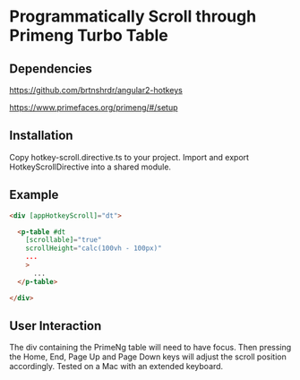 # Programmatically Scroll through Primeng Turbo Table 

## Dependencies

https://github.com/brtnshrdr/angular2-hotkeys

https://www.primefaces.org/primeng/#/setup

## Installation

Copy hotkey-scroll.directive.ts to your project.  Import and export HotkeyScrollDirective into a shared module.

## Example

```html
<div [appHotkeyScroll]="dt">

  <p-table #dt 
    [scrollable]="true"
    scrollHeight="calc(100vh - 100px)"
    ...
    >
      ...
  </p-table>

</div>
```

## User Interaction

The div containing the PrimeNg table will need to have focus.  Then pressing the Home, End, Page Up and Page Down keys will adjust the scroll position accordingly.  Tested on a Mac with an extended keyboard.
